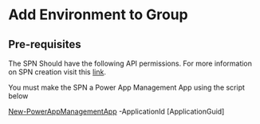 
# Add Environment to Group

## Pre-requisites

The SPN Should have the following API permissions. For more information on SPN creation visit this [link](https://docs.microsoft.com/en-us/powerapps/developer/data-platform/use-single-tenant-server-server-authentication#azure-application-registration).

You must make the SPN a Power App Management App using the script below

[New-PowerAppManagementApp](https://docs.microsoft.com/en-us/powershell/module/microsoft.powerapps.administration.powershell/new-powerappmanagementapp?view=pa-ps-latest) -ApplicationId [ApplicationGuid]




 
